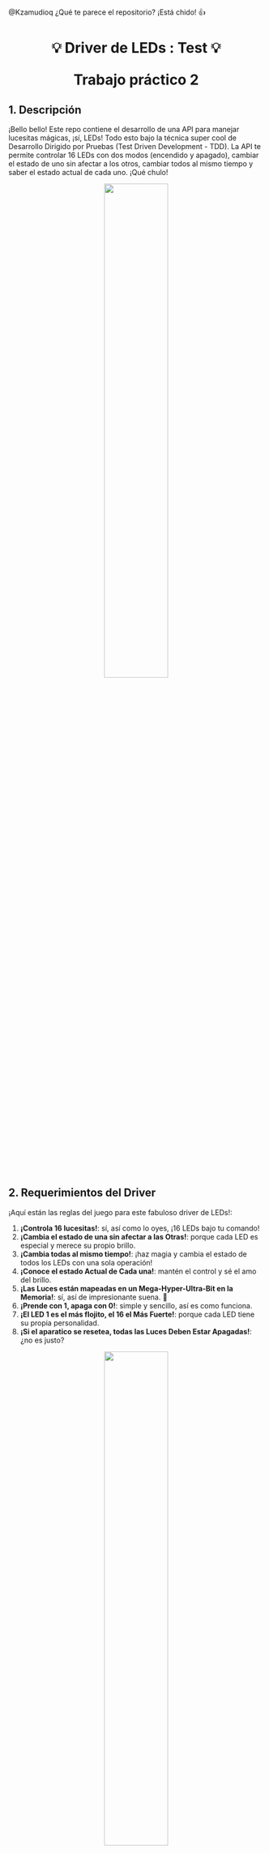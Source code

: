 @Kzamudioq ¿Qué te parece el repositorio? ¡Está chido! :+1:

<h1 align="center">
  <p align="center">💡 Driver	de	LEDs	:	Test  💡</p>
  Trabajo práctico 2
</h1>



##  1. Descripción 

¡Bello bello! Este repo contiene el desarrollo de una API para manejar lucesitas mágicas, ¡sí, LEDs! Todo esto bajo la técnica super cool de Desarrollo Dirigido por Pruebas (Test Driven Development - TDD). La API te permite controlar 16 LEDs con dos modos (encendido y apagado), cambiar el estado de uno sin afectar a los otros, cambiar todos al mismo tiempo y saber el estado actual de cada uno. ¡Qué chulo!

<p align="center" width="100%">
    <img width="50%" src="https://github.com/Kzamudioq/TSSE/assets/138271936/53e0fd43-4666-4726-90ff-de5c54dd8c42"> 
</p>

## 2. Requerimientos del Driver

¡Aquí están las reglas del juego para este fabuloso driver de LEDs!:

1. **¡Controla 16 lucesitas!**: sí, así como lo oyes, ¡16 LEDs bajo tu comando!
2. **¡Cambia el estado de una sin afectar a las Otras!**: porque cada LED es especial y merece su propio brillo.
3. **¡Cambia todas al mismo tiempo!**: ¡haz magia y cambia el estado de todos los LEDs con una sola operación!
4. **¡Conoce el estado Actual de Cada una!**: mantén el control y sé el amo del brillo.
5. **¡Las Luces están mapeadas en un Mega-Hyper-Ultra-Bit en la Memoria!**: sí, así de impresionante suena. 🌟
6. **¡Prende con 1, apaga con 0!**: simple y sencillo, así es como funciona.
7. **¡El LED 1 es el más flojito, el 16 el Más Fuerte!**: porque cada LED tiene su propia personalidad.
8. **¡Si el aparatico se resetea, todas las Luces Deben Estar Apagadas!**: ¿no es justo?

<p align="center" width="100%">
    <img width="50%" src="https://github.com/Kzamudioq/SOPG/assets/138271936/bb4a8578-0adb-4d01-b9e4-c2181c62017a"> 
</p>



## 3. Contenido del Proyecto 🏗️
- `src:` acá están los archivos mágicos que hacen funcionar todo  📂. 
- `inc:` acá están los archivos mágicos que hacen funcionar todo.
- `test:` ¡Aquí se esconden las pruebas de magia!
- `vendor:` un lugar opcional para meter librerías chéveres.
- `README.md:` Este archivo, ¡donde empieza toda la diversión!

## 4. Uso del Repo
¡Sencillo, amiguín! Este repositorio usa pre-commit para chequear el formato y ceedling para correr las pruebas. Así que, sigue estos pasos en tu superordenador:

### 4.1 Instalación de pre-commit
```bash
pip install pre-commit
pre-commit install
```
### 4.2 Instalación de ruby y ceedling
```bash
choco install ruby -y
gem install ceedling
```
### 4.3 compilación de pruebas
```bash
ceedling

Test 'test_leds.c'
------------------
Running test_leds.out...

--------------------
OVERALL TEST SUMMARY
--------------------
TESTED:  12
PASSED:  12
FAILED:   0
IGNORED:  0

```
<p align="center" width="100%">
    <img width="100%" src="https://github.com/Kzamudioq/TSSE/assets/138271936/65450736-14c8-494a-b95c-99391fbddd84"> 
</p>


## Contribuciones 🤝

¡Estamos más felices que un Minion en Bananalandia de recibir tus contribuciones! ¡Crea un "pull request" en GitHub para proponer tus cambios!



